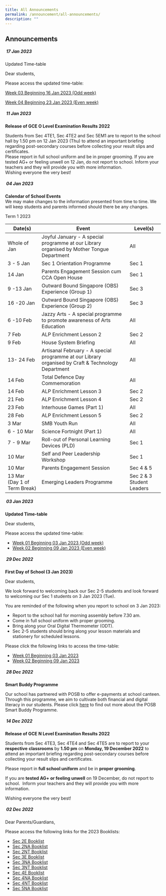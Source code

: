 ```yaml
---
title: All Announcements
permalink: /announcement/all-announcements/
description: ""
---
```

## Announcements
#####  **17 Jan 2023**
Updated Time-table

Dear students,

Please access the updated time-table:

[Week 03 Beginning 16 Jan 2023 (Odd week)](/files/2023%20S1%20Odd%20Classes%20Final%20Jan%2013.pdf)

[Week 04 Beginning 23 Jan 2023 (Even week)](/files/2023%20S1%20Even%20Classes%20Final%20Jan%2013.pdf)


#####  **11 Jan 2023**

<b>Release of GCE O Level Examination Results 2022</b>

Students from Sec 4TE1, Sec 4TE2 and Sec 5EM1 are to report to the school hall by 1.50 pm on 12 Jan 2023 (Thu) to attend an important briefing regarding post-secondary courses before collecting your result slips and certificates. <br>
Please report in full school uniform and be in proper grooming. 
If you are tested AG+ or feeling unwell on 12 Jan, do not report to school.  Inform your teachers and they will provide you with more information. <br>
Wishing everyone the very best!

#####  **04 Jan 2023**

**Calendar of School Events** <br>
We may make changes to the information presented from time to time.  We will keep students and parents informed should there be any changes. 

Term 1 2023

| Date(s) | Event | Level(s) |
| -------- | -------- | -------- |
|Whole of Jan    | Joyful January - A special programme at our Library organised by Mother Tongue Department   |    All  |
|3 - 5 Jan  | Sec 1 Orientation Programme    |  Sec 1  |
|14 Jan  | Parents Engagement Session cum CCA Open House    |  Sec 1  |
|9 -13 Jan  | Outward Bound Singapore (OBS) Experience (Group 1)    |  Sec 3  |
|16 -20 Jan  | Outward Bound Singapore (OBS) Experience (Group 2)    |  Sec 3  |
|6 -10 Feb  | Jazzy Arts - A special programme to promote awareness of Arts Education    |  All  |
|7 Feb  | ALP Enrichment Lesson 2   |  Sec 2  |
|9 Feb  | House System Briefing   |  All  |
|13- 24 Feb  | Artisanal February - A special programme at our Library organised by Craft & Technology Department  |  All  |
|14 Feb  | Total Defence Day Commemoration  |  All  |
|14 Feb  | ALP Enrichment Lesson 3  |  Sec 2  |
|21 Feb  | ALP Enrichment Lesson 4  |  Sec 2  |
|23 Feb  | Interhouse Games (Part 1)  |  All  |
|28 Feb  | ALP Enrichment Lesson 5  |  Sec 2  |
|3 Mar   | SMB Youth Run  |  All  |
|6 - 10 Mar   | Science Fortnight (Part 1)  |  All  |
|7 - 9 Mar   | Roll-out of Personal Learning Devices (PLD)   |  Sec 1  |
|10 Mar   | Self and Peer Leadership Workshop   |  Sec 1  |
|10 Mar   | Parents Engagement Session  |  Sec 4 & 5  |
|13 Mar (Day 1 of Term Break)   | Emerging Leaders Programme    |  Sec 2 & 3 Student Leaders  |

#####  **03 Jan 2023**

**Updated Time-table**

Dear students,

Please access the updated time-table:
* [Week 01 Beginning 03 Jan 2023 (Odd week)](/files/2023%20Sem1%20Odd%20v2.pdf)
* [Week 02 Beginning 09 Jan 2023 (Even week)](/files/2023%20Sem1%20Even%20v2.pdf)


#####  **29 Dec 2022**

**First Day of School (3 Jan 2023)**

Dear students,

We look forward to welcoming back our Sec 2-5 students and look forward to welcoming our Sec 1 students on 3 Jan 2023 (Tue). 

You are reminded of the following when you report to school on 3 Jan 2023:

* Report to the school hall for morning assembly before 7.30 am.
* Come in full school uniform with proper grooming.
* Bring along your Oral Digital Thermometer (ODT).
* Sec 2-5 students should bring along your lesson materials and stationery for scheduled lessons.

Please click the following links to access the time-table:
* [Week 01 Beginning 03 Jan 2023](/files/2023%20S1%20Odd%20Classes%20Final%20Dec%2028%201230.pdf)
* [Week 02 Beginning 09 Jan 2023](/files/2023%20S1%20Even%20Classes%20Final%20Dec%2028%201230.pdf)

#####  **28 Dec 2022**

**Smart Buddy Programme**

Our school has partnered with POSB to offer e-payments at school canteen. Through this programme, we aim to cultivate both financial and digital literacy in our students. Please click [here](/files/Smart%20Buddy%20Registration%20Letter%20(Online).pdf) to find out more about the POSB Smart Buddy Programme.

#####  **14 Dec 2022**

**Release of GCE N Level Examination Results 2022**

Students from Sec 4TE3, Sec 4TE4 and Sec 4TE5 are to report to your **respective** **classrooms** by **1.50 pm** on **Monday, 19 December 2022** to attend an important briefing regarding post-secondary courses before collecting your result slips and certificates.

Please report in **full school uniform** and be in **proper grooming**. 

If you are **tested AG+ or feeling unwell** on 19 December, do not report to school.  Inform your teachers and they will provide you with more information.

Wishing everyone the very best!

#####  **02 Dec 2022**

Dear Parents/Guardians,

Please access the following links for the 2023 Booklists:

* [Sec 2E Booklist](/files/2023%20Booklists/2023%20Sembawang%20Sec%202E.pdf)
* [Sec 2NA Booklist](/files/2023%20Booklists/2023%20Sembawang%20Sec%202N(A).pdf)
* [Sec 2NT Booklist](/files/2023%20Booklists/2023%20Sembawang%20Sec%202N(T).pdf)
* [Sec 3E Booklist](/files/2023%20Booklists/2023%20Sembawang%20Sec%203E.pdf)
* [Sec 3NA Booklist](/files/2023%20Booklists/2023%20Sembawang%20Sec%203N(A).pdf)
* [Sec 3NT Booklist](/files/2023%20Booklists/2023%20Sembawang%20Sec%203N(T).pdf)
* [Sec 4E Booklist](/files/2023%20Booklists/2023%20Sembawang%20Sec%204E.pdf)
* [Sec 4NA Booklist](/files/2023%20Booklists/2023%20Sembawang%20Sec%204N(A).pdf)
* [Sec 4NT Booklist](/files/2023%20Booklists/2023%20Sembawang%20Sec%204N(T).pdf)
* [Sec 5NA Booklist](/files/2023%20Booklists/2023%20Sembawang%20Sec%205NA.pdf)